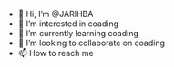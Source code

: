 - 👋 Hi, I’m @JARIHBA
- 👀 I’m interested in coading
- 🌱 I’m currently learning coading
- 💞️ I’m looking to collaborate on coading
- 📫 How to reach me 
